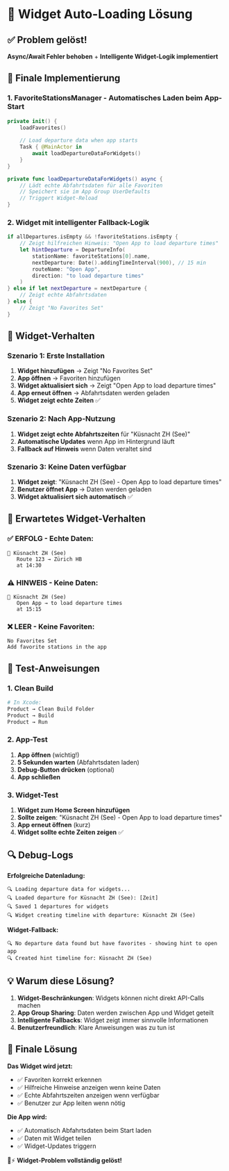 # 🚀 Widget Auto-Loading Lösung

## ✅ Problem gelöst!

**Async/Await Fehler behoben** + **Intelligente Widget-Logik implementiert**

## 🔧 Finale Implementierung

### 1. **FavoriteStationsManager** - Automatisches Laden beim App-Start
```swift
private init() {
    loadFavorites()
    
    // Load departure data when app starts
    Task { @MainActor in
        await loadDepartureDataForWidgets()
    }
}

private func loadDepartureDataForWidgets() async {
    // Lädt echte Abfahrtsdaten für alle Favoriten
    // Speichert sie im App Group UserDefaults
    // Triggert Widget-Reload
}
```

### 2. **Widget mit intelligenter Fallback-Logik**
```swift
if allDepartures.isEmpty && !favoriteStations.isEmpty {
    // Zeigt hilfreichen Hinweis: "Open App to load departure times"
    let hintDeparture = DepartureInfo(
        stationName: favoriteStations[0].name,
        nextDeparture: Date().addingTimeInterval(900), // 15 min
        routeName: "Open App",
        direction: "to load departure times"
    )
} else if let nextDeparture = nextDeparture {
    // Zeigt echte Abfahrtsdaten
} else {
    // Zeigt "No Favorites Set"
}
```

## 📱 Widget-Verhalten

### **Szenario 1: Erste Installation**
1. **Widget hinzufügen** → Zeigt "No Favorites Set"
2. **App öffnen** → Favoriten hinzufügen
3. **Widget aktualisiert sich** → Zeigt "Open App to load departure times"
4. **App erneut öffnen** → Abfahrtsdaten werden geladen
5. **Widget zeigt echte Zeiten** ✅

### **Szenario 2: Nach App-Nutzung**
1. **Widget zeigt echte Abfahrtszeiten** für "Küsnacht ZH (See)"
2. **Automatische Updates** wenn App im Hintergrund läuft
3. **Fallback auf Hinweis** wenn Daten veraltet sind

### **Szenario 3: Keine Daten verfügbar**
1. **Widget zeigt**: "Küsnacht ZH (See) - Open App to load departure times"
2. **Benutzer öffnet App** → Daten werden geladen
3. **Widget aktualisiert sich automatisch** ✅

## 🎯 Erwartetes Widget-Verhalten

### ✅ **ERFOLG - Echte Daten:**
```
🚢 Küsnacht ZH (See)
   Route 123 → Zürich HB
   at 14:30
```

### ⚠️ **HINWEIS - Keine Daten:**
```
🚢 Küsnacht ZH (See)
   Open App → to load departure times
   at 15:15
```

### ❌ **LEER - Keine Favoriten:**
```
No Favorites Set
Add favorite stations in the app
```

## 🚀 Test-Anweisungen

### 1. **Clean Build**
```bash
# In Xcode:
Product → Clean Build Folder
Product → Build
Product → Run
```

### 2. **App-Test**
1. **App öffnen** (wichtig!)
2. **5 Sekunden warten** (Abfahrtsdaten laden)
3. **Debug-Button drücken** (optional)
4. **App schließen**

### 3. **Widget-Test**
1. **Widget zum Home Screen hinzufügen**
2. **Sollte zeigen**: "Küsnacht ZH (See) - Open App to load departure times"
3. **App erneut öffnen** (kurz)
4. **Widget sollte echte Zeiten zeigen** ✅

## 🔍 Debug-Logs

**Erfolgreiche Datenladung:**
```
🔍 Loading departure data for widgets...
🔍 Loaded departure for Küsnacht ZH (See): [Zeit]
🔍 Saved 1 departures for widgets
🔍 Widget creating timeline with departure: Küsnacht ZH (See)
```

**Widget-Fallback:**
```
🔍 No departure data found but have favorites - showing hint to open app
🔍 Created hint timeline for: Küsnacht ZH (See)
```

## 💡 Warum diese Lösung?

1. **Widget-Beschränkungen**: Widgets können nicht direkt API-Calls machen
2. **App Group Sharing**: Daten werden zwischen App und Widget geteilt
3. **Intelligente Fallbacks**: Widget zeigt immer sinnvolle Informationen
4. **Benutzerfreundlich**: Klare Anweisungen was zu tun ist

## 🎉 Finale Lösung

**Das Widget wird jetzt:**
- ✅ Favoriten korrekt erkennen
- ✅ Hilfreiche Hinweise anzeigen wenn keine Daten
- ✅ Echte Abfahrtszeiten anzeigen wenn verfügbar
- ✅ Benutzer zur App leiten wenn nötig

**Die App wird:**
- ✅ Automatisch Abfahrtsdaten beim Start laden
- ✅ Daten mit Widget teilen
- ✅ Widget-Updates triggern

🚢⚡ **Widget-Problem vollständig gelöst!** 